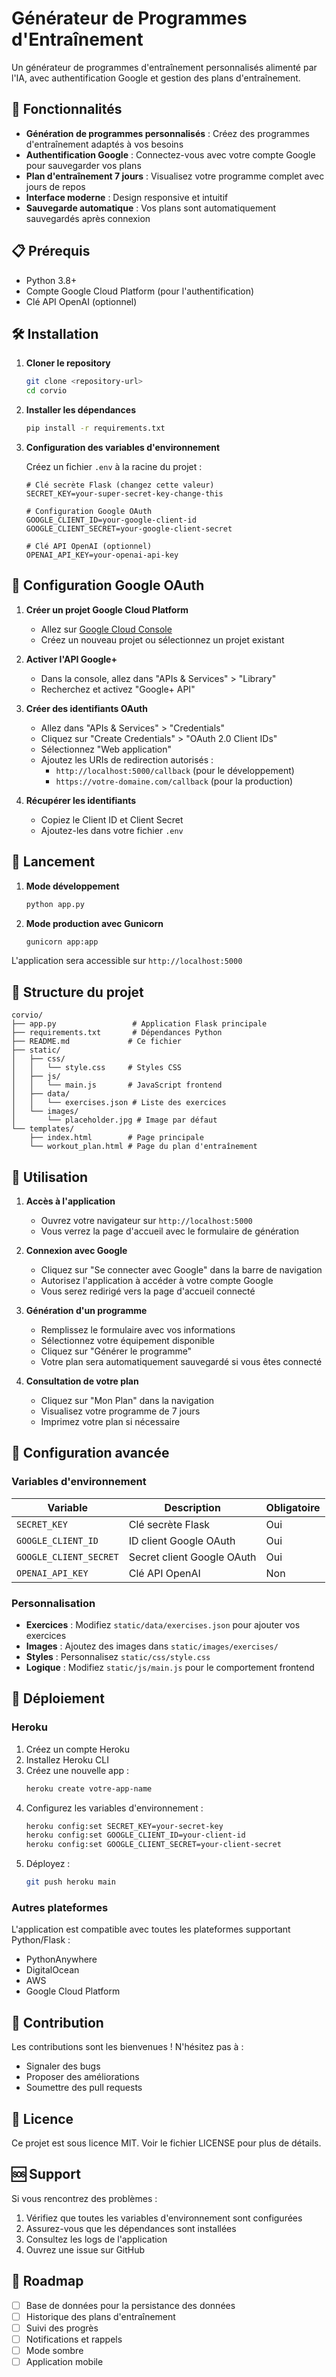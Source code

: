 # Générateur de Programmes d'Entraînement

Un générateur de programmes d'entraînement personnalisés alimenté par l'IA, avec authentification Google et gestion des plans d'entraînement.

## 🚀 Fonctionnalités

- **Génération de programmes personnalisés** : Créez des programmes d'entraînement adaptés à vos besoins
- **Authentification Google** : Connectez-vous avec votre compte Google pour sauvegarder vos plans
- **Plan d'entraînement 7 jours** : Visualisez votre programme complet avec jours de repos
- **Interface moderne** : Design responsive et intuitif
- **Sauvegarde automatique** : Vos plans sont automatiquement sauvegardés après connexion

## 📋 Prérequis

- Python 3.8+
- Compte Google Cloud Platform (pour l'authentification)
- Clé API OpenAI (optionnel)

## 🛠️ Installation

1. **Cloner le repository**
   ```bash
   git clone <repository-url>
   cd corvio
   ```

2. **Installer les dépendances**
   ```bash
   pip install -r requirements.txt
   ```

3. **Configuration des variables d'environnement**

   Créez un fichier `.env` à la racine du projet :
   ```env
   # Clé secrète Flask (changez cette valeur)
   SECRET_KEY=your-super-secret-key-change-this
   
   # Configuration Google OAuth
   GOOGLE_CLIENT_ID=your-google-client-id
   GOOGLE_CLIENT_SECRET=your-google-client-secret
   
   # Clé API OpenAI (optionnel)
   OPENAI_API_KEY=your-openai-api-key
   ```

## 🔐 Configuration Google OAuth

1. **Créer un projet Google Cloud Platform**
   - Allez sur [Google Cloud Console](https://console.cloud.google.com/)
   - Créez un nouveau projet ou sélectionnez un projet existant

2. **Activer l'API Google+**
   - Dans la console, allez dans "APIs & Services" > "Library"
   - Recherchez et activez "Google+ API"

3. **Créer des identifiants OAuth**
   - Allez dans "APIs & Services" > "Credentials"
   - Cliquez sur "Create Credentials" > "OAuth 2.0 Client IDs"
   - Sélectionnez "Web application"
   - Ajoutez les URIs de redirection autorisés :
     - `http://localhost:5000/callback` (pour le développement)
     - `https://votre-domaine.com/callback` (pour la production)

4. **Récupérer les identifiants**
   - Copiez le Client ID et Client Secret
   - Ajoutez-les dans votre fichier `.env`

## 🚀 Lancement

1. **Mode développement**
   ```bash
   python app.py
   ```

2. **Mode production avec Gunicorn**
   ```bash
   gunicorn app:app
   ```

L'application sera accessible sur `http://localhost:5000`

## 📁 Structure du projet

```
corvio/
├── app.py                 # Application Flask principale
├── requirements.txt       # Dépendances Python
├── README.md             # Ce fichier
├── static/
│   ├── css/
│   │   └── style.css     # Styles CSS
│   ├── js/
│   │   └── main.js       # JavaScript frontend
│   ├── data/
│   │   └── exercises.json # Liste des exercices
│   └── images/
│       └── placeholder.jpg # Image par défaut
└── templates/
    ├── index.html        # Page principale
    └── workout_plan.html # Page du plan d'entraînement
```

## 🎯 Utilisation

1. **Accès à l'application**
   - Ouvrez votre navigateur sur `http://localhost:5000`
   - Vous verrez la page d'accueil avec le formulaire de génération

2. **Connexion avec Google**
   - Cliquez sur "Se connecter avec Google" dans la barre de navigation
   - Autorisez l'application à accéder à votre compte Google
   - Vous serez redirigé vers la page d'accueil connecté

3. **Génération d'un programme**
   - Remplissez le formulaire avec vos informations
   - Sélectionnez votre équipement disponible
   - Cliquez sur "Générer le programme"
   - Votre plan sera automatiquement sauvegardé si vous êtes connecté

4. **Consultation de votre plan**
   - Cliquez sur "Mon Plan" dans la navigation
   - Visualisez votre programme de 7 jours
   - Imprimez votre plan si nécessaire

## 🔧 Configuration avancée

### Variables d'environnement

| Variable | Description | Obligatoire |
|----------|-------------|-------------|
| `SECRET_KEY` | Clé secrète Flask | Oui |
| `GOOGLE_CLIENT_ID` | ID client Google OAuth | Oui |
| `GOOGLE_CLIENT_SECRET` | Secret client Google OAuth | Oui |
| `OPENAI_API_KEY` | Clé API OpenAI | Non |

### Personnalisation

- **Exercices** : Modifiez `static/data/exercises.json` pour ajouter vos exercices
- **Images** : Ajoutez des images dans `static/images/exercises/`
- **Styles** : Personnalisez `static/css/style.css`
- **Logique** : Modifiez `static/js/main.js` pour le comportement frontend

## 🚀 Déploiement

### Heroku
1. Créez un compte Heroku
2. Installez Heroku CLI
3. Créez une nouvelle app :
   ```bash
   heroku create votre-app-name
   ```
4. Configurez les variables d'environnement :
   ```bash
   heroku config:set SECRET_KEY=your-secret-key
   heroku config:set GOOGLE_CLIENT_ID=your-client-id
   heroku config:set GOOGLE_CLIENT_SECRET=your-client-secret
   ```
5. Déployez :
   ```bash
   git push heroku main
   ```

### Autres plateformes
L'application est compatible avec toutes les plateformes supportant Python/Flask :
- PythonAnywhere
- DigitalOcean
- AWS
- Google Cloud Platform

## 🤝 Contribution

Les contributions sont les bienvenues ! N'hésitez pas à :
- Signaler des bugs
- Proposer des améliorations
- Soumettre des pull requests

## 📄 Licence

Ce projet est sous licence MIT. Voir le fichier LICENSE pour plus de détails.

## 🆘 Support

Si vous rencontrez des problèmes :
1. Vérifiez que toutes les variables d'environnement sont configurées
2. Assurez-vous que les dépendances sont installées
3. Consultez les logs de l'application
4. Ouvrez une issue sur GitHub

## 🔮 Roadmap

- [ ] Base de données pour la persistance des données
- [ ] Historique des plans d'entraînement
- [ ] Suivi des progrès
- [ ] Notifications et rappels
- [ ] Mode sombre
- [ ] Application mobile